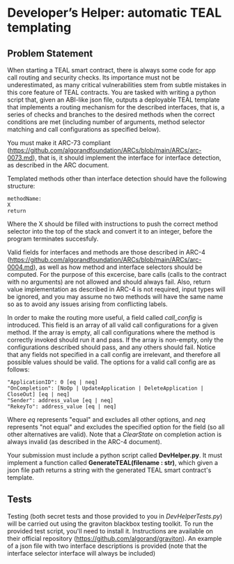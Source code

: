 # Developer’s Helper: automatic TEAL templating

## Problem Statement

When starting a TEAL smart contract, there is always some code for app call routing and security checks. Its importance must not be underestimated, as many critical vulnerabilities stem from subtle mistakes in this core feature of TEAL contracts.
You are tasked with writing a python script that, given an ABI-like json file, outputs a deployable TEAL template that implements a routing mechanism for the described interfaces, that is, a series of checks and branches to the desired methods when the correct conditions are met (including number of arguments, method selector matching and call configurations as specified below).

You must make it ARC-73 compliant (https://github.com/algorandfoundation/ARCs/blob/main/ARCs/arc-0073.md), that is, it should implement the interface
for interface detection, as described in the ARC document.

Templated methods other than interface detection should have the following structure:
```
methodName:
X
return
```

Where the X should be filled with instructions to push the correct method selector into the top of the stack and convert it to an integer, before the program terminates succesfuly.

Valid fields for interfaces and methods are those described in ARC-4 (https://github.com/algorandfoundation/ARCs/blob/main/ARCs/arc-0004.md), as well as how
method and interface selectors should be computed.
For the purpose of this excercise, bare calls (calls to the contract with no arguments) are not allowed and should always fail. Also, return value implementation as described in ARC-4 is not required, input types will be ignored, and you may assume no two methods will have the same name so as to avoid any issues arising from conflicting labels.

In order to make the routing more useful, a field called _call_config_ is introduced. This field is an array of all valid call configurations for a given method.
If the array is empty, all call configurations where the method is correctly invoked should run it and pass.
If the array is non-empty, only the configurations described should pass, and any others should fail. Notice that any fields not specified in a call config are irrelevant, and therefore all possible values should be valid.
The options for a valid call config are as follows:
```
"ApplicationID": 0 [eq | neq]
"OnCompletion": [NoOp | UpdateApplication | DeleteApplication | CloseOut] [eq | neq]
"Sender": address_value [eq | neq]
"RekeyTo": address_value [eq | neq]
```
Where _eq_ represents "equal" and excludes all other options, and _neq_ represents "not equal" and excludes the specified option for the field (so all other alternatives are valid). Note that a _ClearState_ on completion action is always invalid (as described in the ARC-4 document).

Your submission must include a python script called **DevHelper.py**. It must implement a function called **GenerateTEAL(filename : str)**, which given a json file path returns a string with the generated TEAL smart contract's template.


## Tests
Testing (both secret tests and those provided to you in _DevHelperTests.py_) will be carried out using the graviton blackbox testing toolkit. To run the provided test script, you'll need to install it. Instructions are available on their official repository (https://github.com/algorand/graviton).
An example of a json file with two interface descriptions is provided (note that the interface selector interface will always be included)